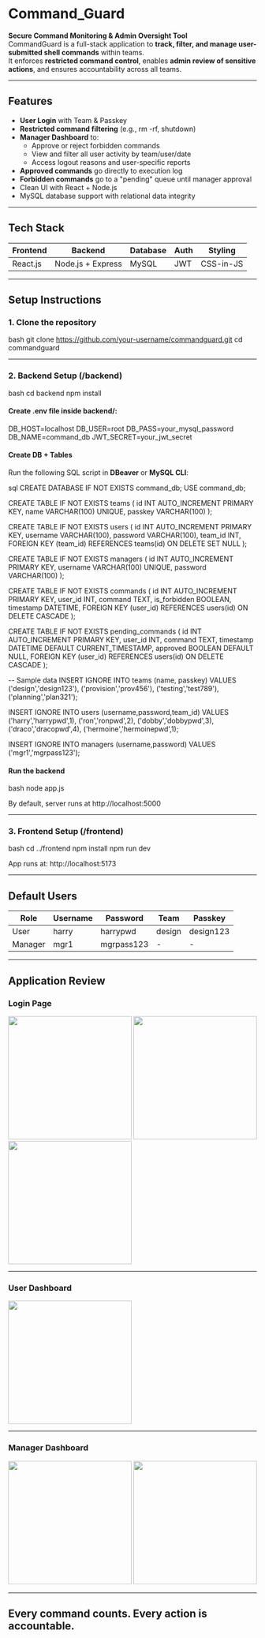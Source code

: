 # Command_Guard

**Secure Command Monitoring & Admin Oversight Tool**  
CommandGuard is a full-stack application to **track, filter, and manage user-submitted shell commands** within teams.  
It enforces **restricted command control**, enables **admin review of sensitive actions**, and ensures accountability across all teams.

---

## Features

- **User Login** with Team & Passkey
- **Restricted command filtering** (e.g., rm -rf, shutdown)
- **Manager Dashboard** to:
  - Approve or reject forbidden commands
  - View and filter all user activity by team/user/date
  - Access logout reasons and user-specific reports
- **Approved commands** go directly to execution log
- **Forbidden commands** go to a "pending" queue until manager approval
- Clean UI with React + Node.js
- MySQL database support with relational data integrity

---

## Tech Stack

| Frontend     | Backend         | Database | Auth   | Styling    |
|--------------|------------------|----------|--------|------------|
| React.js     | Node.js + Express| MySQL    | JWT    | CSS-in-JS  |

---

##  Setup Instructions

### 1. Clone the repository

bash
git clone https://github.com/your-username/commandguard.git
cd commandguard


---

### 2. Backend Setup (/backend)

bash
cd backend
npm install


#### Create .env file inside backend/:

DB_HOST=localhost
DB_USER=root
DB_PASS=your_mysql_password
DB_NAME=command_db
JWT_SECRET=your_jwt_secret


#### Create DB + Tables

Run the following SQL script in **DBeaver** or **MySQL CLI**:

sql
CREATE DATABASE IF NOT EXISTS command_db;
USE command_db;

CREATE TABLE IF NOT EXISTS teams (
  id INT AUTO_INCREMENT PRIMARY KEY,
  name VARCHAR(100) UNIQUE,
  passkey VARCHAR(100)
);

CREATE TABLE IF NOT EXISTS users (
  id INT AUTO_INCREMENT PRIMARY KEY,
  username VARCHAR(100),
  password VARCHAR(100),
  team_id INT,
  FOREIGN KEY (team_id) REFERENCES teams(id) ON DELETE SET NULL
);

CREATE TABLE IF NOT EXISTS managers (
  id INT AUTO_INCREMENT PRIMARY KEY,
  username VARCHAR(100) UNIQUE,
  password VARCHAR(100)
);

CREATE TABLE IF NOT EXISTS commands (
  id INT AUTO_INCREMENT PRIMARY KEY,
  user_id INT,
  command TEXT,
  is_forbidden BOOLEAN,
  timestamp DATETIME,
  FOREIGN KEY (user_id) REFERENCES users(id) ON DELETE CASCADE
);

CREATE TABLE IF NOT EXISTS pending_commands (
  id INT AUTO_INCREMENT PRIMARY KEY,
  user_id INT,
  command TEXT,
  timestamp DATETIME DEFAULT CURRENT_TIMESTAMP,
  approved BOOLEAN DEFAULT NULL,
  FOREIGN KEY (user_id) REFERENCES users(id) ON DELETE CASCADE
);

-- Sample data
INSERT IGNORE INTO teams (name, passkey) VALUES
  ('design','design123'),
  ('provision','prov456'),
  ('testing','test789'),
  ('planning','plan321');

INSERT IGNORE INTO users (username,password,team_id) VALUES
  ('harry','harrypwd',1),
  ('ron','ronpwd',2), 
  ('dobby','dobbypwd',3),
  ('draco','dracopwd',4),
  ('hermoine','hermoinepwd',1);

INSERT IGNORE INTO managers (username,password) VALUES
  ('mgr1','mgrpass123');


#### Run the backend

bash
node app.js


By default, server runs at http://localhost:5000

---

### 3. Frontend Setup (/frontend)

bash
cd ../frontend
npm install
npm run dev


App runs at: http://localhost:5173

---

## Default Users

| Role     | Username | Password     | Team       | Passkey     |
|----------|----------|--------------|------------|-------------|
| User     | harry    | harrypwd     | design     | design123   |
| Manager  | mgr1     | mgrpass123   | -          | -           |

---

## Application Review
### Login Page

<img src="https://github.com/user-attachments/assets/901cafb2-9ab3-4176-8dd6-b2a913424403" height="250"/>
<img src="https://github.com/user-attachments/assets/066344d9-7787-431f-a641-3c27eff58ce4" height="250"/>
<img src="https://github.com/user-attachments/assets/56b9db09-654f-493c-be42-cd7142da913e" height="250"/>

---

### User Dashboard

<img src="https://github.com/user-attachments/assets/bf22fc0c-364e-4350-ada9-d441681f25e5" height="250"/>

---

### Manager Dashboard

<img src="https://github.com/user-attachments/assets/4bf7009f-5fd3-4bd5-bf89-d9489e7dae59" height="250"/>
<img src="https://github.com/user-attachments/assets/0f44e3f4-1dda-4b32-9bce-f34b1cb153e5" height="250"/>


---
Every command counts. Every action is accountable.
---
